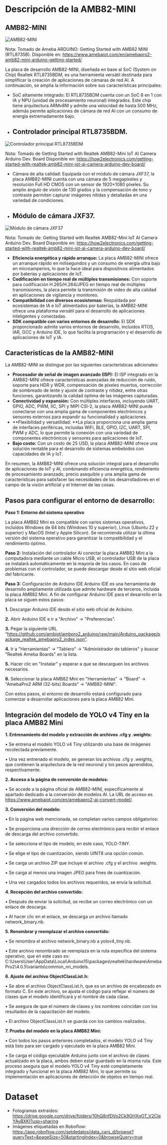 # Descripción de la AMB82-MINI
## AMB82-MINI
![AMB82-MINI](https://github.com/KevinSandoval02/Speed_Detection/assets/104235535/51324c0c-405c-48ab-b07d-834e2ca1cd8b)

Nota: Tomado de Ameba ARDUINO: Getting Started with AMB82 MINI (RTL8735B).
Disponible en: https://www.amebaiot.com/en/amebapro2-amb82-mini-arduino-getting-started/

La placa de desarrollo AMB82-MINI, diseñada en base al SoC (System on Chip) Realtek RTL8735BDM, es una herramienta versátil destinada para simplificar la creación de aplicaciones de cámaras de red AI. A continuación, se amplía la información sobre sus características principales:
- SoC altamente integrado: El RTL8735BDM cuenta con un SoC 8 en 1 con IA y NPU (unidad de procesamiento neuronal) integrados. Este chip tiene arquitectura ARMv8M y admite una velocidad de hasta 500 MHz, además permite aplicaciones de cámara de red AI con un consumo de energía extremadamente bajo.

- ## Controlador principal RTL8735BDM.
![Controlador principal RTL8735BDM](https://github.com/KevinSandoval02/Speed_Detection/assets/104235535/fb8f5393-0e82-44ab-bbd1-40b70941bf2d)

Nota: Tomado de Getting Started with Realtek AMB82-Mini IoT AI Camera Arduino Dev. Board
Disponible en: https://how2electronics.com/getting-started-with-realtek-amb82-mini-iot-ai-camera-arduino-dev-board/

- Cámara de alta calidad: Equipada con el módulo de cámara JXF37, la placa AMB82-MINI cuenta con una cámara de 5 megapíxeles y resolución Full HD CMOS con un sensor de 1920×1080 píxeles. Su amplio ángulo de visión de 130 grados y la compensación de tono y contraste permiten capturar imágenes nítidas y detalladas en una variedad de condiciones.

- ## Módulo de cámara JXF37.
![Módulo de cámara JXF37](https://github.com/KevinSandoval02/Speed_Detection/assets/104235535/63046f8c-b944-4352-b686-14dfc8aa0965)

Nota: Tomado de: Getting Started with Realtek AMB82-Mini IoT AI Camera Arduino Dev. Board
Disponible en: https://how2electronics.com/getting-started-with-realtek-amb82-mini-iot-ai-camera-arduino-dev-board/

- **Eficiencia energética y rápido arranque:** La placa AMB82-MINI ofrece un arranque rápido en milisegundos y un consumo de energía ultra bajo en microamperios, lo que la hace ideal para dispositivos alimentados por baterías y aplicaciones de IoT.
- **Codificación en tiempo real de múltiples transmisiones:**
 Con soporte para codificación H.265/H.264/JPEG en tiempo real de múltiples transmisiones, la placa permite la transmisión de video de alta calidad en aplicaciones de vigilancia y monitoreo.
- **Compatibilidad con diversos ecosistemas:**
Respaldada por ecosistemas de IA e IoT alimentados por baterías, la AMB82-MINI ofrece una plataforma versátil para el desarrollo de aplicaciones inteligentes y conectadas.
- **SDK compatible con varios entornos de desarrollo:**
El SDK proporcionado admite varios entornos de desarrollo, incluidos RTOS, IAR, GCC y Arduino IDE, lo que facilita la programación y el desarrollo de aplicaciones de IoT y IA.

## Características de la AMB82-MINI
La AMB82-MINI se distingue por las siguientes características adicionales:
- **Procesador de señal de imagen avanzado (ISP):** El ISP integrado en la AMB82-MINI ofrece características avanzadas de reducción de ruido, soporte para HDR y WDR, compensación de píxeles muertos, corrección de sombreado de lente y ajuste de contraste y nitidez, entre otras funciones, garantizando la calidad óptima de las imágenes capturadas.
- **Conectividad y expansión:** Con múltiples interfaces, incluyendo UART, GPIO, ADC, PWM, IIC, SPI y MIPI CSI-2, la placa AMB82-MINI puede conectarse con una amplia gama de componentes electrónicos y sensores externos para expandir su funcionalidad y aplicaciones.
- **Flexibilidad y versatilidad: **La placa proporciona una amplia gama de interfaces periféricas, incluidas WiFi, BLE, GPIO, I2C, UART, SPI, PWM y ADC, lo que permite la conexión con una variedad de componentes electrónicos y sensores para aplicaciones de IoT.
- **Bajo costo:** Con un costo de 25 USD, la placa AMB82-MINI ofrece una solución rentable para el desarrollo de sistemas embebidos con capacidades de IA y IoT.

En resumen, la AMB82-MINI ofrece una solución integral para el desarrollo de aplicaciones de IoT y AI, combinando eficiencia energética, rendimiento de procesamiento avanzado, precio asequible y una amplia gama de características para satisfacer las necesidades de los desarrolladores en el campo de la visión artificial y el Internet de las cosas.

## Pasos para configurar el entorno de desarrollo:

**Paso 1: Entorno del sistema operativo**

La placa AMB82 Mini es compatible con varios sistemas operativos, incluidos Windows de 64 bits (Windows 10 y superior), Linux (Ubuntu 22 y superior) y MacOS (Intel y Apple Silicon). Se recomienda utilizar la última versión del sistema operativo para garantizar la compatibilidad y el rendimiento óptimo.

**Paso 2:** Instalación del controlador
Al conectar la placa AMB82 Mini a la computadora mediante un cable Micro USB, el controlador USB de la placa se instalará automáticamente en la mayoría de los casos. En caso de problemas con el controlador, se puede descargar desde el sitio web oficial del fabricante.

**Paso 3:** Configuración de Arduino IDE
Arduino IDE es una herramienta de desarrollo ampliamente utilizada que admite hardware de terceros, incluida la placa AMB82 Mini. A fin de configurar Arduino IDE para el desarrollo en la placa se siguen estos pasos:

**1.**	Descargar Arduino IDE desde el sitio web oficial de Arduino.

**2.**	Abrir Arduino IDE e ir a "Archivo" -> "Preferencias".

**3.**	Pegar la siguiente URL “https://github.com/ambiot/ambpro2_arduino/raw/main/Arduino_package/package_realtek_amebapro2_index.json”.

**4.**	Ir a "Herramientas" -> "Tablero" -> "Administrador de tableros" y buscar "Realtek Ameba Boards" en la lista.

**5.**	Hacer clic en "Instalar" y esperar a que se descarguen los archivos necesarios.

**6.**	Seleccionar la placa AMB82 Mini en "Herramientas" -> "Board" -> "AmebaPro2 ARM (32-bits) Boards" -> "AMB82-MINI".

Con estos pasos, el entorno de desarrollo estará configurado para comenzar a desarrollar aplicaciones para la placa AMB82 Mini.


## Integración del modelo de YOLO v4 Tiny en la placa AMB82 Mini

**1.	Entrenamiento del modelo y extracción de archivos .cfg y .weights:**

•	Se entrena el modelo YOLO v4 Tiny utilizando una base de imágenes recolectada previamente.

•	Una vez entrenado el modelo, se generan los archivos .cfg y .weights, que contienen la arquitectura de la red neuronal y los pesos aprendidos, respectivamente.

**2.	Acceso a la página de conversión de modelos:**

•	Se accede a la página oficial de AMB82-MINI, específicamente al apartado dedicado a la conversión de modelos AI. La URL de acceso es https://www.amebaiot.com/en/amebapro2-ai-convert-model/.

**3.	Conversión del modelo:**

•	En la página web mencionada, se completan varios campos obligatorios:

•	Se proporciona una dirección de correo electrónico para recibir el enlace de descarga del archivo convertido.

•	Se selecciona el tipo de modelo, en este caso, YOLO-TINY.

•	Se elige el tipo de cuantización, siendo UINT8 una opción común.

•	Se carga un archivo ZIP que incluye el archivo .cfg y el archivo .weights.

•	Se carga al menos una imagen JPEG para fines de cuantización.

•	Una vez cargados todos los archivos requeridos, se envía la solicitud.

**4.	Recepción del archivo convertido:**

•	Después de enviar la solicitud, se recibe un correo electrónico con un enlace de descarga.

•	Al hacer clic en el enlace, se descarga un archivo llamado network_binary.nb.

**5.	Renombrar y reemplazar el archivo convertido:**

•	Se renombra el archivo network_binary.nb a yolov4_tiny.nb.

•	Este archivo renombrado se reemplaza en la ruta específica del sistema operativo, que en este caso es: C:\Users\User\AppData\Local\Arduino15\packages\realtek\hardware\AmebaPro2\4.0.5\variants\common_nn_models.

**6.	Ajuste del archivo ObjectClassList.h:**

•	Se abre el archivo ObjectClassList.h, que es un archivo de encabezado en formato C. En este archivo, se ajusta el código para reflejar el número de clases que el modelo identificará y el nombre de cada clase.

•	Se asegura de que el número de clases y los nombres coincidan con los resultados de la capacitación del modelo.

•	El archivo ObjectClassList.h se guarda con los cambios realizados.

**7.	Prueba del modelo en la placa AMB82 Mini:**

•	Con todos los pasos anteriores completados, el modelo YOLO v4 Tiny está listo para ser cargado y ejecutado en la placa AMB82 Mini.

•	Se carga el código ejecutable Arduino junto con el archivo de clases actualizado en la placa, ambos deben estar guardado en la misma ruta.
Este proceso asegura que el modelo YOLO v4 Tiny esté completamente integrado y funcional en la placa AMB82 Mini, lo que permite su implementación en aplicaciones de detección de objetos en tiempo real.



# Dataset
- Fotogramas extraídos: https://drive.google.com/drive/folders/10hQ8nfDVo2Ck9GHXqOT_V2CleYAyBXKl?usp=sharing
- Imágenes etiquetadas en Roboflow: https://app.roboflow.com/setdedatos/data_cars_d/browse?queryText=&pageSize=50&startingIndex=0&browseQuery=true
